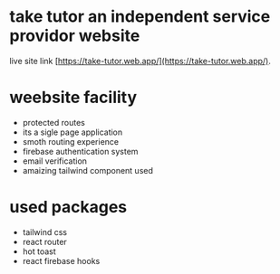 # take tutor an independent service providor website

live site link [https://take-tutor.web.app/](https://take-tutor.web.app/).

# weebsite facility
- protected routes
- its a sigle page application
- smoth routing experience
- firebase authentication system
- email verification
- amaizing tailwind component used


# used packages
- tailwind css
- react router
- hot toast
- react firebase hooks
